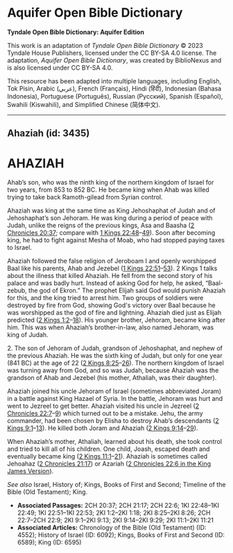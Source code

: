 # Aquifer Open Bible Dictionary

**Tyndale Open Bible Dictionary: Aquifer Edition**

This work is an adaptation of *Tyndale Open Bible Dictionary* © 2023 Tyndale House Publishers, licensed under the CC BY\-SA 4\.0 license. The adaptation, *Aquifer Open Bible Dictionary*, was created by BiblioNexus and is also licensed under CC BY\-SA 4\.0\.

This resource has been adapted into multiple languages, including English, Tok Pisin, Arabic (عربي), French (Français), Hindi (हिंदी), Indonesian (Bahasa Indonesia), Portuguese (Português), Russian (Русский), Spanish (Español), Swahili (Kiswahili), and Simplified Chinese (简体中文).



--------------------------------

## Ahaziah (id: 3435)

AHAZIAH
=======

Ahab’s son, who was the ninth king of the northern kingdom of Israel for two years, from 853 to 852 BC. He became king when Ahab was killed trying to take back Ramoth\-gilead from Syrian control. 

Ahaziah was king at the same time as King Jehoshaphat of Judah and of Jehoshaphat’s son Jehoram. He was king during a period of peace with Judah, unlike the reigns of the previous kings, Asa and Baasha ([2 Chronicles 20:37](https://ref.ly/2Chr20:37); compare with [1 Kings 22:48](https://ref.ly/1Kgs22:48-1Kgs22:49)–[49](https://ref.ly/1Kgs22:48-1Kgs22:49)). Soon after becoming king, he had to fight against Mesha of Moab, who had stopped paying taxes to Israel.

Ahaziah followed the false religion of Jeroboam I and openly worshipped Baal like his parents, Ahab and Jezebel ([1 Kings 22:51](https://ref.ly/1Kgs22:51-1Kgs22:53)–[53](https://ref.ly/1Kgs22:51-1Kgs22:53)). 2 Kings 1 talks about the illness that killed Ahaziah. He fell from the second story of his palace and was badly hurt. Instead of asking God for help, he asked, “Baal\-zebub, the god of Ekron.” The prophet Elijah said God would punish Ahaziah for this, and the king tried to arrest him. Two groups of soldiers were destroyed by fire from God, showing God's victory over Baal because he was worshipped as the god of fire and lightning. Ahaziah died just as Elijah predicted ([2 Kings 1:2](https://ref.ly/2Kgs1:2-2Kgs1:18)–[18](https://ref.ly/2Kgs1:2-2Kgs1:18)). His younger brother, Jehoram, became king after him. This was when Ahaziah’s brother\-in\-law, also named Jehoram, was king of Judah.

2\. The son of Jehoram of Judah, grandson of Jehoshaphat, and nephew of the previous Ahaziah. He was the sixth king of Judah, but only for one year (841 BC) at the age of 22 ([2 Kings 8:25](https://ref.ly/2Kgs8:25-2Kgs8:26)–[26](https://ref.ly/2Kgs8:25-2Kgs8:26)). The northern kingdom of Israel was turning away from God, and so was Judah, because Ahaziah was the grandson of Ahab and Jezebel (his mother, Athaliah, was their daughter).

Ahaziah joined his uncle Jehoram of Israel (sometimes abbreviated Joram) in a battle against King Hazael of Syria. In the battle, Jehoram was hurt and went to Jezreel to get better. Ahaziah visited his uncle in Jezreel ([2 Chronicles 22:7](https://ref.ly/2Chr22:7-2Chr22:9)–[9](https://ref.ly/2Chr22:7-2Chr22:9)) which turned out to be a mistake. Jehu, the army commander, had been chosen by Elisha to destroy Ahab’s descendants ([2 Kings 9:1](https://ref.ly/2Kgs9:1-2Kgs9:13)–[13](https://ref.ly/2Kgs9:1-2Kgs9:13)). He killed both Joram and Ahaziah ([2 Kings 9:14](https://ref.ly/2Kgs9:14-2Kgs9:29)–[29](https://ref.ly/2Kgs9:14-2Kgs9:29)).

When Ahaziah’s mother, Athaliah, learned about his death, she took control and tried to kill all of his children. One child, Joash, escaped death and eventually became king ([2 Kings 11:1](https://ref.ly/2Kgs11:1-2Kgs11:21)–[21](https://ref.ly/2Kgs11:1-2Kgs11:21)). Ahaziah is sometimes called Jehoahaz ([2 Chronicles 21:17](https://ref.ly/2Chr21:17)) or Azariah ([2 Chronicles 22:6 in the King James Version](https://ref.ly/2Chr22:6)).

*See also* Israel, History of; Kings, Books of First and Second; Timeline of the Bible (Old Testament); King.

* **Associated Passages:** 2CH 20:37; 2CH 21:17; 2CH 22:6; 1KI 22:48–1KI 22:49; 1KI 22:51–1KI 22:53; 2KI 1:2–2KI 1:18; 2KI 8:25–2KI 8:26; 2CH 22:7–2CH 22:9; 2KI 9:1–2KI 9:13; 2KI 9:14–2KI 9:29; 2KI 11:1–2KI 11:21
* **Associated Articles:** Chronology of the Bible (Old Testament) (ID: 4552); History of Israel (ID: 6092); Kings, Books of First and Second (ID: 6589); King (ID: 6595)

